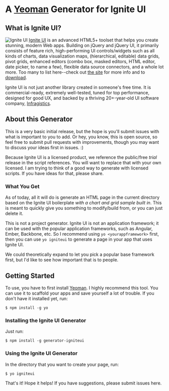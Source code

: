 # A [Yeoman](http://yeoman.io) Generator for Ignite UI

## What is Ignite UI?
![Ignite UI](http://igniteui.com/images/headerIcon.PNG "Ignite UI")
[Ignite UI](http://igniteui.com/) is an advanced HTML5+ toolset that helps you create stunning, modern Web apps. Building on jQuery and jQuery UI, it primarily consists of feature rich, high-performing UI controls/widgets such as all kinds of charts, data visualization maps, (hierarchical, editable) data grids, pivot grids, enhanced editors (combo box, masked editors, HTML editor, date picker, to name a few), flexible data source connectors, and a whole lot more.  Too many to list here--check out [the site](http://igniteui.com/) for more info and to [download](https://igniteui.com/download).

Ignite UI is not just another library created in someone's free time. It is commercial-ready, extremely well-tested, tuned for top performance, designed for good UX, and backed by a thriving 20+-year-old UI software company, [Infragistics](http://www.infragistics.com/).

## About this Generator
This is a very basic initial release, but the hope is you'll submit issues with what is important to you to add. Or hey, you know, this is open source, so feel free to submit pull requests with improvements, though you may want to discuss your ideas first in issues. :)

Because Ignite UI is a licensed product, we reference the public/free _trial_ release in the script references. You will want to replace that with your own licensed. I am trying to think of a good way to generate with licensed scripts. If you have ideas for that, please share.

### What You Get
As of today, all it will do is generate an HTML page in the current directory based on the Ignite UI boilerplate _with a chart and grid sample built in_. This is meant to quickly give you something to modify/build from, or you can just delete it.

This is not a project generator. Ignite UI is not an application framework; it can be used with the popular application frameworks, such as Angular, Ember, Backbone, etc. So I recommend using `yo <yourappframework>` first, then you can use `yo igniteui` to generate a page in your app that uses Ignite UI.

We could theoretically expand to let you pick a popular base framework first, but I'd like to see how important that is to people.


## Getting Started
To use, you have to first install [Yeoman](http://yeoman.io). I highly recommend this tool. You can use it to scaffold your apps and save yourself a lot of trouble.  If you don't have it installed yet, run:

```
$ npm install -g yo
```

### Installing the Ignite UI Generator

Just run:
```
$ npm install -g generator-igniteui
```

### Using the Ignite UI Generator
In the directory that you want to create your page, run: 
```
$ yo igniteui
```

That's it!  Hope it helps! If you have suggestions, please submit issues here.

